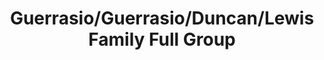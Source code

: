 ---
title: Guerrasio/Guerrasio/Duncan/Lewis Family Full Group
caption: 
fileName: /assets/images/fulls/IMG_2926.JPG
---